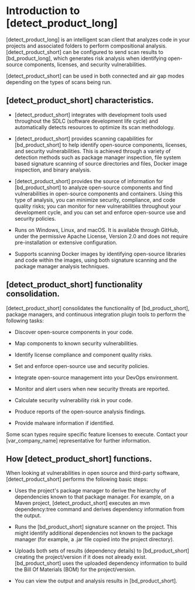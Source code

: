 # Introduction to [detect_product_long]

[detect_product_long] is an intelligent scan client that analyzes code in your projects and associated folders to perform compositional analysis. [detect_product_short] can be configured to send scan results to [bd_product_long], which generates risk analysis when identifying open-source components, licenses, and security vulnerabilities.

[detect_product_short] can be used in both connected and air gap modes depending on the types of scans being run.    

## [detect_product_short] characteristics.     

* [detect_product_short] integrates with development tools used throughout the SDLC (software development life cycle) and automatically detects resources to optimize its scan methodology.

* [detect_product_short] provides scanning capabilities for [bd_product_short] to help identify open-source components, licenses, and security vulnerabilities. This is achieved through a variety of detection methods such as package manager inspection, file system based signature scanning of source directories and files, Docker image inspection, and binary analysis.

* [detect_product_short] provides the source of information for [bd_product_short] to analyze open-source components and find vulnerabilities in open-source components and containers. Using this type of analysis, you can minimize security, compliance, and code quality risks; you can monitor for new vulnerabilities throughout your development cycle, and you can set and enforce open-source use and security policies.

* Runs on Windows, Linux, and macOS. It is available through GitHub, under the permissive Apache License, Version 2.0 and does not require pre-installation or extensive configuration.

* Supports scanning Docker images by identifying open-source libraries and code within the images, using both signature scanning and the package manager analysis techniques.    

## [detect_product_short] functionality consolidation.   

[detect_product_short] consolidates the functionality of [bd_product_short], package managers, and continuous integration plugin tools to perform the following tasks:  

* Discover open-source components in your code.

* Map components to known security vulnerabilities.

* Identify license compliance and component quality risks.

* Set and enforce open-source use and security policies.

* Integrate open-source management into your DevOps environment.

* Monitor and alert users when new security threats are reported.

* Calculate security vulnerability risk in your code.

* Produce reports of the open-source analysis findings.

* Provide malware information if identified.   

<note type="note">Some scan types require specific feature licenses to execute. Contact your [var_company_name] representative for further information.</note>

## How [detect_product_short] functions.   

When looking at vulnerabilities in open source and third-party software, [detect_product_short] performs the following basic steps:

* Uses the project's package manager to derive the hierarchy of dependencies known to that package manager. For example, on a Maven project, [detect_product_short] executes an mvn dependency:tree command and derives dependency information from the output.

* Runs the [bd_product_short] signature scanner on the project. This might identify additional dependencies not known to the package manager (for example, a .jar file copied into the project directory).

* Uploads both sets of results (dependency details) to [bd_product_short] creating the project/version if it does not already exist. [bd_product_short] uses the uploaded dependency information to build the Bill Of Materials (BOM) for the project/version.

* You can view the output and analysis results in [bd_product_short].    
